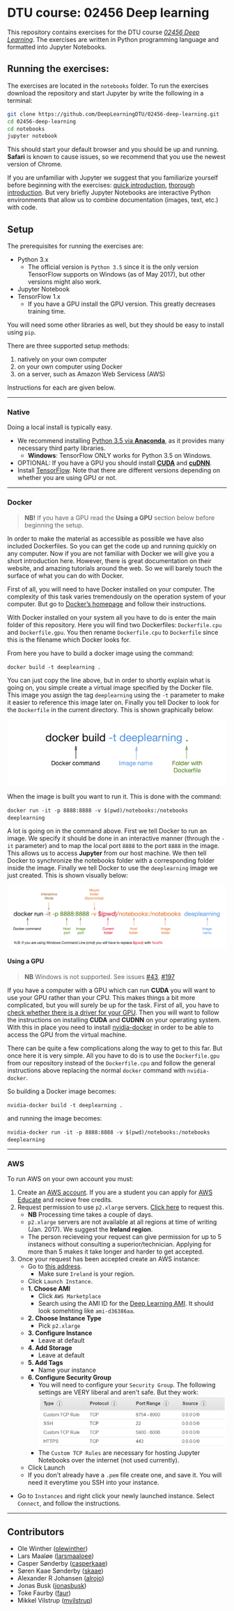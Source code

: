 # DTU course: 02456 Deep learning

This repository contains exercises for the DTU course [*02456 Deep Learning*](http://kurser.dtu.dk/course/02456).
The exercises are written in Python programming language and formatted into Jupyter Notebooks.

## Running the exercises:
The exercises are located in the `notebooks` folder.
To run the exercises download the repository and start Jupyter by write the following in a terminal:
``` bash
git clone https://github.com/DeepLearningDTU/02456-deep-learning.git
cd 02456-deep-learning
cd notebooks
jupyter notebook
```

This should start your default browser and you should be up and running.
**Safari** is known to cause issues, so we recommend that you use the newest version of Chrome.

If you are unfamiliar with Jupyter we suggest that you familiarize yourself before beginning with the exercises: [quick introduction](https://www.packtpub.com/books/content/basics-jupyter-notebook-and-python), [thorough introduction](https://www.datacamp.com/community/tutorials/tutorial-jupyter-notebook#gs.a6M6p0Q). 
But very briefly Jupyter Notebooks are interactive Python environments that allow us to combine documentation (images, text, etc.) with code.


## Setup
The prerequisites for running the exercises are:
* Python 3.x
    * The official version is `Python 3.5` since it is the only version TensorFlow supports on Windows 
(as of May 2017), but other versions might also work.
* Jupyter Notebook
* TensorFlow 1.x
    * If you have a GPU install the GPU version. This greatly decreases training time.

You will need some other libraries as well, but they should be easy to install using `pip`.

There are three supported setup methods:
1. natively on your own computer
1. on your own computer using Docker
1. on a server, such as Amazon Web Servicess (AWS)

Instructions for each are given below.

___
### Native
Doing a local install is typically easy.
* We recommend installing [Python 3.5 via **Anaconda**](https://www.continuum.io/downloads), as it provides many necessary third party libraries.
    * **Windows**: TensorFlow ONLY works for Python 3.5 on Windows.
* OPTIONAL: If you have a GPU you should install [**CUDA**](https://developer.nvidia.com/cuda-downloads) and [**cuDNN**](https://developer.nvidia.com/cudnn).
* Install [TensorFlow](https://www.tensorflow.org/install/). Note that there are different versions depending on whether you are using GPU or not.


___
### Docker
> **NB!** If you have a GPU read the **Using a GPU** section below before beginning the setup.

In order to make the material as accessible as possible we have also included Dockerfiles.
So you can get the code up and running quickly on any computer.
Now if you are not familiar with Docker we will give you a short introduction here.
However, there is great documentation on their website, and amazing tutorials around the web.
So we will barely touch the surface of what you can do with Docker.


First of all, you will need to have Docker installed on your computer.
The complexity of this task varies tremendously on the operation system of your computer.
But go to [Docker’s homepage](https://www.docker.com/) and follow their instructions.

With Docker installed on your system all you have to do is enter the main folder of this repository.
Here you will find two Dockerfiles: `Dockerfile.cpu` and `Dockerfile.gpu`.
You then rename `Dockerfile.cpu` to `Dockerfile` since this is the filename which Docker looks for.

From here you have to build a docker image using the command:

`docker build -t deeplearning .`

You can just copy the line above, but in order to shortly explain what is going on, you simple create a virtual image specified by the Docker file. 
This image you assign the tag `deeplearning` using the `-t` parameter to make it easier to reference this image later on.
Finally you tell Docker to look for the `Dockerfile` in the current directory.
This is shown graphically below:

![Building image](files/build_docker.png?raw=true)

When the image is built you want to run it. This is done with the command:

`docker run -it -p 8888:8888 -v $(pwd)/notebooks:/notebooks deeplearning`

A lot is going on in the command above. First we tell Docker to run an image. We specify it should be done in an interactive manner (through the `-it` parameter) and to map the local port `8888` to the port `8888` in the image. This allows us to access **Jupyter** from our host machine. We then tell Docker to synchronize the notebooks folder with a corresponding folder inside the image. Finally we tell Docker to use the `deeplearning` image we just created. This is shown visually below:

![Running image](files/run_docker.png?raw=true)

#### Using a GPU
> **NB** Windows is not supported. See issues 
    [#43](https://github.com/NVIDIA/nvidia-docker/issues/43), 
    [#197](https://github.com/NVIDIA/nvidia-docker/issues/197)

If you have a computer with a GPU which can run **CUDA** you will want to use your GPU rather than your CPU. 
This makes things a bit more complicated, but you will surely be up for the task. 
First of all, you have to [check whether there is a driver for your GPU](https://developer.nvidia.com/cuda-gpus). 
Then you will want to follow the instructions on installing **CUDA** and **CUDNN** on your operating system. 
With this in place you need to install  [nvidia-docker](https://github.com/NVIDIA/nvidia-docker)  in order to be able to access the GPU from the virtual machine.

There can be quite a few complications along the way to get to this far. But once here it is very simple. All you have to do is to use the `Dockerfile.gpu` from our repository instead of the `Dockerfile.cpu` and follow the general instructions above replacing the normal `docker` command with `nvidia-docker`.

So building a Docker image becomes:

`nvidia-docker build -t deeplearning .`

and running the image becomes:

`nvidia-docker run -it -p 8888:8888 -v $(pwd)/notebooks:/notebooks deeplearning`

___
### AWS
To run AWS on your own account you must:
1. Create an [AWS account](https://aws.amazon.com/). If you are a student you can apply for [AWS Educate](https://aws.amazon.com/education/awseducate/) and recieve free credits.
1. Request permission to use `p2.xlarge` servers. [Click here](http://aws.amazon.com/contact-us/ec2-request) to request this.
    * **NB** Processing time takes a couple of days.
    * `p2.xlarge` servers are not available at all regions at time of writing (Jan. 2017).
    We suggest the **Ireland region**.
    * The person recieveing your request can give permission for up to 5 instanecs without consulting a superior/technician. Applying for more than 5 makes it take longer and harder to get accepted.
1. Once your request has been accepted create an AWS instance:
    * Go to [this address](https://eu-west-1.console.aws.amazon.com/ec2/v2/home). 
        * Make sure `Ireland` is your region.
    * Click `Launch Instance`.
    * **1. Choose AMI**
        * Click `AWS Marketplace`
        * Search using the AMI ID for the [Deep Learning AMI](https://aws.amazon.com/marketplace/pp/B01M0AXXQB).
        It should look somehting like `ami-d36386aa`.
    * **2. Choose Instance Type**
        * Pick `p2.xlarge`
    * **3. Configure Instance**
        * Leave at default
    * **4. Add Storage**
        * Leave at default
    * **5. Add Tags**
        * Name your instance
    * **6. Configure Security Group**
        * You will need to configure your `Security Group`. The following settings are VERY liberal and aren't safe. But they work:
        ![](files/security_group.png)
        * The `Custom TCP Rules` are necessary for hosting Jupyter Notebooks over the internet (not used currently).
    * Click Launch
    * If you don't already have a `.pem` file create one, and save it. You will need it everytime you SSH into your instance.
* Go to `Instances` and right click your newly launched instance.
Select `Connect`, and follow the instructions.

___

## Contributors
* Ole Winther ([olewinther](https://github.com/olewinther))
* Lars Maaløe ([larsmaaloee](https://github.com/larsmaaloee))
* Casper Sønderby ([casperkaae](https://github.com/casperkaae))
* Søren Kaae Sønderby ([skaae](https://github.com/skaae))
* Alexander R Johansen ([alrojo](https://github.com/alrojo))
* Jonas Busk ([jonasbusk](https://github.com/jonasbusk))
* Toke Faurby ([faur](https://github.com/Faur))
* Mikkel Vilstrup ([mvilstrup](https://github.com/MVilstrup))
